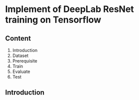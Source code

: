 # Implement of DeepLab ResNet training on Tensorflow

## Content
1. Introduction
2. Dataset
3. Prerequisite
4. Train
5. Evaluate
6. Test

























## Introduction
